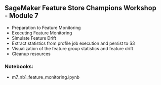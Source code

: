 ## SageMaker Feature Store Champions Workshop - Module 7

* Preparation to Feature Monitoring
* Executing Feature Monitoring
* Simulate Feature Drift
* Extract statistics from profile job execution and persist to S3
* Visualization of the feature group statistics and feature drift
* Cleanup resources

### Notebooks:
* m7_nb1_feature_monitoring.ipynb